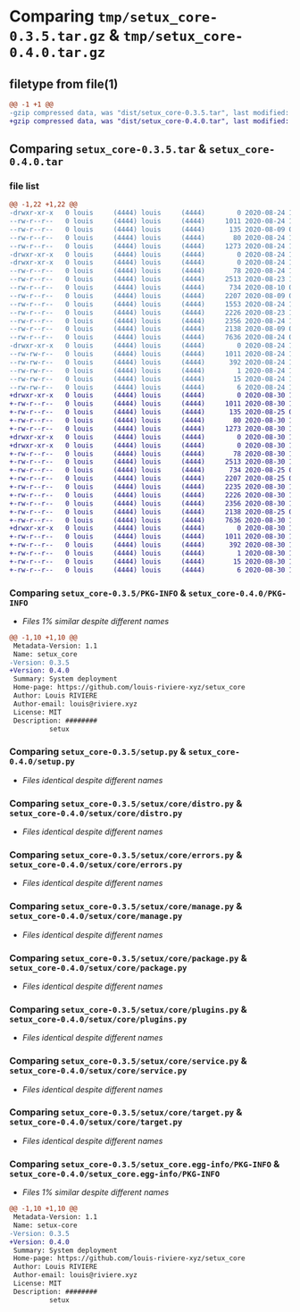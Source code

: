 # Comparing `tmp/setux_core-0.3.5.tar.gz` & `tmp/setux_core-0.4.0.tar.gz`

## filetype from file(1)

```diff
@@ -1 +1 @@
-gzip compressed data, was "dist/setux_core-0.3.5.tar", last modified: Mon Aug 24 12:00:24 2020, max compression
+gzip compressed data, was "dist/setux_core-0.4.0.tar", last modified: Sun Aug 30 18:37:14 2020, max compression
```

## Comparing `setux_core-0.3.5.tar` & `setux_core-0.4.0.tar`

### file list

```diff
@@ -1,22 +1,22 @@
-drwxr-xr-x   0 louis     (4444) louis     (4444)        0 2020-08-24 12:00:24.000000 setux_core-0.3.5/
--rw-r--r--   0 louis     (4444) louis     (4444)     1011 2020-08-24 12:00:24.000000 setux_core-0.3.5/PKG-INFO
--rw-r--r--   0 louis     (4444) louis     (4444)      135 2020-08-09 08:10:25.000000 setux_core-0.3.5/README.rst
--rw-r--r--   0 louis     (4444) louis     (4444)       80 2020-08-24 12:00:24.000000 setux_core-0.3.5/setup.cfg
--rw-r--r--   0 louis     (4444) louis     (4444)     1273 2020-08-24 11:59:38.000000 setux_core-0.3.5/setup.py
-drwxr-xr-x   0 louis     (4444) louis     (4444)        0 2020-08-24 12:00:24.000000 setux_core-0.3.5/setux/
-drwxr-xr-x   0 louis     (4444) louis     (4444)        0 2020-08-24 12:00:24.000000 setux_core-0.3.5/setux/core/
--rw-r--r--   0 louis     (4444) louis     (4444)       78 2020-08-24 11:59:38.000000 setux_core-0.3.5/setux/core/__init__.py
--rw-r--r--   0 louis     (4444) louis     (4444)     2513 2020-08-23 10:05:16.000000 setux_core-0.3.5/setux/core/distro.py
--rw-r--r--   0 louis     (4444) louis     (4444)      734 2020-08-10 08:44:12.000000 setux_core-0.3.5/setux/core/errors.py
--rw-r--r--   0 louis     (4444) louis     (4444)     2207 2020-08-09 08:10:25.000000 setux_core-0.3.5/setux/core/manage.py
--rw-r--r--   0 louis     (4444) louis     (4444)     1553 2020-08-24 11:59:38.000000 setux_core-0.3.5/setux/core/module.py
--rw-r--r--   0 louis     (4444) louis     (4444)     2226 2020-08-23 10:05:16.000000 setux_core-0.3.5/setux/core/package.py
--rw-r--r--   0 louis     (4444) louis     (4444)     2356 2020-08-24 11:59:38.000000 setux_core-0.3.5/setux/core/plugins.py
--rw-r--r--   0 louis     (4444) louis     (4444)     2138 2020-08-09 08:10:25.000000 setux_core-0.3.5/setux/core/service.py
--rw-r--r--   0 louis     (4444) louis     (4444)     7636 2020-08-24 08:34:42.000000 setux_core-0.3.5/setux/core/target.py
-drwxr-xr-x   0 louis     (4444) louis     (4444)        0 2020-08-24 12:00:24.000000 setux_core-0.3.5/setux_core.egg-info/
--rw-rw-r--   0 louis     (4444) louis     (4444)     1011 2020-08-24 12:00:24.000000 setux_core-0.3.5/setux_core.egg-info/PKG-INFO
--rw-rw-r--   0 louis     (4444) louis     (4444)      392 2020-08-24 12:00:24.000000 setux_core-0.3.5/setux_core.egg-info/SOURCES.txt
--rw-rw-r--   0 louis     (4444) louis     (4444)        1 2020-08-24 12:00:24.000000 setux_core-0.3.5/setux_core.egg-info/dependency_links.txt
--rw-rw-r--   0 louis     (4444) louis     (4444)       15 2020-08-24 12:00:24.000000 setux_core-0.3.5/setux_core.egg-info/requires.txt
--rw-rw-r--   0 louis     (4444) louis     (4444)        6 2020-08-24 12:00:24.000000 setux_core-0.3.5/setux_core.egg-info/top_level.txt
+drwxr-xr-x   0 louis     (4444) louis     (4444)        0 2020-08-30 18:37:14.000000 setux_core-0.4.0/
+-rw-r--r--   0 louis     (4444) louis     (4444)     1011 2020-08-30 18:37:14.000000 setux_core-0.4.0/PKG-INFO
+-rw-r--r--   0 louis     (4444) louis     (4444)      135 2020-08-25 09:43:18.000000 setux_core-0.4.0/README.rst
+-rw-r--r--   0 louis     (4444) louis     (4444)       80 2020-08-30 18:37:14.000000 setux_core-0.4.0/setup.cfg
+-rw-r--r--   0 louis     (4444) louis     (4444)     1273 2020-08-30 17:32:34.000000 setux_core-0.4.0/setup.py
+drwxr-xr-x   0 louis     (4444) louis     (4444)        0 2020-08-30 18:37:14.000000 setux_core-0.4.0/setux/
+drwxr-xr-x   0 louis     (4444) louis     (4444)        0 2020-08-30 18:37:14.000000 setux_core-0.4.0/setux/core/
+-rw-r--r--   0 louis     (4444) louis     (4444)       78 2020-08-30 17:32:54.000000 setux_core-0.4.0/setux/core/__init__.py
+-rw-r--r--   0 louis     (4444) louis     (4444)     2513 2020-08-30 17:32:34.000000 setux_core-0.4.0/setux/core/distro.py
+-rw-r--r--   0 louis     (4444) louis     (4444)      734 2020-08-25 09:43:18.000000 setux_core-0.4.0/setux/core/errors.py
+-rw-r--r--   0 louis     (4444) louis     (4444)     2207 2020-08-25 09:43:18.000000 setux_core-0.4.0/setux/core/manage.py
+-rw-r--r--   0 louis     (4444) louis     (4444)     2235 2020-08-30 17:32:54.000000 setux_core-0.4.0/setux/core/module.py
+-rw-r--r--   0 louis     (4444) louis     (4444)     2226 2020-08-30 17:32:34.000000 setux_core-0.4.0/setux/core/package.py
+-rw-r--r--   0 louis     (4444) louis     (4444)     2356 2020-08-30 17:32:34.000000 setux_core-0.4.0/setux/core/plugins.py
+-rw-r--r--   0 louis     (4444) louis     (4444)     2138 2020-08-25 09:43:18.000000 setux_core-0.4.0/setux/core/service.py
+-rw-r--r--   0 louis     (4444) louis     (4444)     7636 2020-08-30 17:32:34.000000 setux_core-0.4.0/setux/core/target.py
+drwxr-xr-x   0 louis     (4444) louis     (4444)        0 2020-08-30 18:37:14.000000 setux_core-0.4.0/setux_core.egg-info/
+-rw-r--r--   0 louis     (4444) louis     (4444)     1011 2020-08-30 18:37:13.000000 setux_core-0.4.0/setux_core.egg-info/PKG-INFO
+-rw-r--r--   0 louis     (4444) louis     (4444)      392 2020-08-30 18:37:13.000000 setux_core-0.4.0/setux_core.egg-info/SOURCES.txt
+-rw-r--r--   0 louis     (4444) louis     (4444)        1 2020-08-30 18:37:13.000000 setux_core-0.4.0/setux_core.egg-info/dependency_links.txt
+-rw-r--r--   0 louis     (4444) louis     (4444)       15 2020-08-30 18:37:13.000000 setux_core-0.4.0/setux_core.egg-info/requires.txt
+-rw-r--r--   0 louis     (4444) louis     (4444)        6 2020-08-30 18:37:13.000000 setux_core-0.4.0/setux_core.egg-info/top_level.txt
```

### Comparing `setux_core-0.3.5/PKG-INFO` & `setux_core-0.4.0/PKG-INFO`

 * *Files 1% similar despite different names*

```diff
@@ -1,10 +1,10 @@
 Metadata-Version: 1.1
 Name: setux_core
-Version: 0.3.5
+Version: 0.4.0
 Summary: System deployment
 Home-page: https://github.com/louis-riviere-xyz/setux_core
 Author: Louis RIVIERE
 Author-email: louis@riviere.xyz
 License: MIT
 Description: ########
          setux
```

### Comparing `setux_core-0.3.5/setup.py` & `setux_core-0.4.0/setup.py`

 * *Files identical despite different names*

### Comparing `setux_core-0.3.5/setux/core/distro.py` & `setux_core-0.4.0/setux/core/distro.py`

 * *Files identical despite different names*

### Comparing `setux_core-0.3.5/setux/core/errors.py` & `setux_core-0.4.0/setux/core/errors.py`

 * *Files identical despite different names*

### Comparing `setux_core-0.3.5/setux/core/manage.py` & `setux_core-0.4.0/setux/core/manage.py`

 * *Files identical despite different names*

### Comparing `setux_core-0.3.5/setux/core/package.py` & `setux_core-0.4.0/setux/core/package.py`

 * *Files identical despite different names*

### Comparing `setux_core-0.3.5/setux/core/plugins.py` & `setux_core-0.4.0/setux/core/plugins.py`

 * *Files identical despite different names*

### Comparing `setux_core-0.3.5/setux/core/service.py` & `setux_core-0.4.0/setux/core/service.py`

 * *Files identical despite different names*

### Comparing `setux_core-0.3.5/setux/core/target.py` & `setux_core-0.4.0/setux/core/target.py`

 * *Files identical despite different names*

### Comparing `setux_core-0.3.5/setux_core.egg-info/PKG-INFO` & `setux_core-0.4.0/setux_core.egg-info/PKG-INFO`

 * *Files 1% similar despite different names*

```diff
@@ -1,10 +1,10 @@
 Metadata-Version: 1.1
 Name: setux-core
-Version: 0.3.5
+Version: 0.4.0
 Summary: System deployment
 Home-page: https://github.com/louis-riviere-xyz/setux_core
 Author: Louis RIVIERE
 Author-email: louis@riviere.xyz
 License: MIT
 Description: ########
          setux
```

